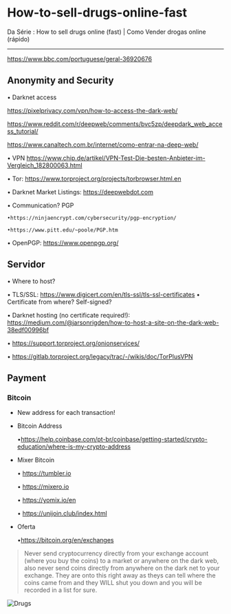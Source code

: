 # How-to-sell-drugs-online-fast
Da Série : How to sell drugs online (fast) | Como Vender drogas online (rápido)

_________________________________________________________

https://www.bbc.com/portuguese/geral-36920676

## Anonymity and Security

• Darknet access

  https://pixelprivacy.com/vpn/how-to-access-the-dark-web/
  
  https://www.reddit.com/r/deepweb/comments/bvc5zp/deepdark_web_access_tutorial/
  
  https://www.canaltech.com.br/internet/como-entrar-na-deep-web/
  
  • VPN https://www.chip.de/artikel/VPN-Test-Die-besten-Anbieter-im-Vergleich_182800063.html
  
  • Tor: https://www.torproject.org/projects/torbrowser.html.en
  
  • Darknet Market Listings: https://deepwebdot.com
 
  • Communication? PGP
    
    •https://ninjaencrypt.com/cybersecurity/pgp-encryption/
    
    •https://www.pitt.edu/~poole/PGP.htm
    
   • OpenPGP: https://www.openpgp.org/

## Servidor

 
 • Where to host?
 
 • TLS/SSL: https://www.digicert.com/en/tls-ssl/tls-ssl-certificates
   • Certificate from where? Self-signed?
 
 • Darknet hosting (no certificate required!): https://medium.com/@jarsonrigden/how-to-host-a-site-on-the-dark-web-38edf00996bf


• https://support.torproject.org/onionservices/

• https://gitlab.torproject.org/legacy/trac/-/wikis/doc/TorPlusVPN

## Payment

### Bitcoin

* New address for each transaction!

* Bitcoin Address

  •https://help.coinbase.com/pt-br/coinbase/getting-started/crypto-education/where-is-my-crypto-address

* Mixer Bitcoin

  • https://tumbler.io

  • https://mixero.io

  • https://yomix.io/en

  • https://unijoin.club/index.html

* Oferta

  •https://bitcoin.org/en/exchanges

> Never send cryptocurrency directly from your exchange account (where you buy the coins) to a market or anywhere on the dark web, also never send coins directly from
anywhere on the dark net to your exchange. They are onto this right away as theys can tell where the coins came from and they WILL shut you down and you will be recorded
in a list for sure.

<img src="https://upload.wikimedia.org/wikipedia/commons/e/ed/How_to_sell_drugs_online_fast_logo.png" alt="Drugs">
